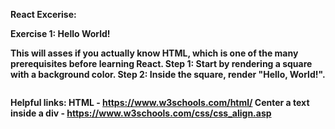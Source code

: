 <b>React Excerise:

Exercise 1: Hello World!

This will asses if you actually know HTML, which is one of the many prerequisites before learning React. 
Step 1: Start by rendering a square with a background color. 
Step 2: Inside the square, render "Hello, World!".

<img src="https://refactor-platform-store.objectstore.e2enetworks.net/41e2ae7b-86df-448e-9079-3533dd58f28a_0%202.jpg" alt="" id="personal_image">

Helpful links:
HTML - https://www.w3schools.com/html/
Center a text inside a div - https://www.w3schools.com/css/css_align.asp
 

